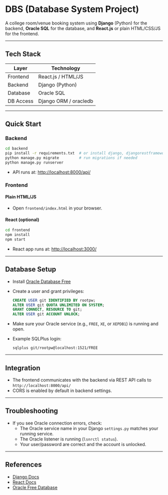 # DBS (Database System Project)

A college room/venue booking system using **Django** (Python) for the backend, **Oracle SQL** for the database, and **React.js** or plain HTML/CSS/JS for the frontend.

---

## Tech Stack

| Layer      | Technology         |
|------------|--------------------|
| Frontend   | React.js / HTML/JS |
| Backend    | Django (Python)    |
| Database   | Oracle SQL         |
| DB Access  | Django ORM / oracledb |

---

## Quick Start

### Backend

```bash
cd backend
pip install -r requirements.txt  # or install django, djangorestframework, django-cors-headers
python manage.py migrate         # run migrations if needed
python manage.py runserver
```
- API runs at: [http://localhost:8000/api/](http://localhost:8000/api/)

### Frontend

#### Plain HTML/JS
- Open `frontend/index.html` in your browser.

#### React (optional)
```bash
cd frontend
npm install
npm start
```
- React app runs at: [http://localhost:3000/](http://localhost:3000/)

---

## Database Setup

- Install [Oracle Database Free](https://www.oracle.com/database/free/get-started/#free-platforms)
- Create a user and grant privileges:
  ```sql
  CREATE USER git IDENTIFIED BY rootpw;
  ALTER USER git QUOTA UNLIMITED ON SYSTEM;
  GRANT CONNECT, RESOURCE TO git;
  ALTER USER git ACCOUNT UNLOCK;
  ```
- Make sure your Oracle service (e.g., `FREE`, `XE`, or `XEPDB1`) is running and open.

- Example SQLPlus login:
  ```
  sqlplus git/rootpw@localhost:1521/FREE
  ```

---

## Integration

- The frontend communicates with the backend via REST API calls to `http://localhost:8000/api/`
- CORS is enabled by default in backend settings.

---

## Troubleshooting

- If you see Oracle connection errors, check:
  - The Oracle service name in your Django `settings.py` matches your running service.
  - The Oracle listener is running (`lsnrctl status`).
  - Your user/password are correct and the account is unlocked.

---

## References

- [Django Docs](https://docs.djangoproject.com/en/5.0/)
- [React Docs](https://react.dev/)
- [Oracle Free Database](https://www.oracle.com/database/free/get-started/#free-platforms)
